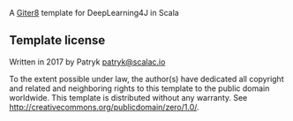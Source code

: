 A [Giter8][g8] template for DeepLearning4J in Scala

Template license
----------------
Written in 2017 by Patryk patryk@scalac.io

To the extent possible under law, the author(s) have dedicated all copyright and related
and neighboring rights to this template to the public domain worldwide.
This template is distributed without any warranty. See <http://creativecommons.org/publicdomain/zero/1.0/>.

[g8]: http://www.foundweekends.org/giter8/
